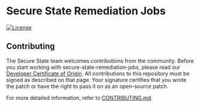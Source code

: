 # Secure State Remediation Jobs
[![License][license-img]][license]

## Contributing

The Secure State team welcomes contributions from the community. Before you start working with secure-state-remediation-jobs, please read our [Developer Certificate of Origin](https://cla.vmware.com/dco).
All contributions to this repository must be signed as described on that page. Your signature certifies that you wrote the patch or have the right to pass it on as an open-source patch.

For more detailed information, refer to [CONTRIBUTING.md](CONTRIBUTING.md).

[license-img]: https://img.shields.io/badge/License-Apache%202.0-blue.svg
[license]: https://opensource.org/licenses/Apache-2.0
